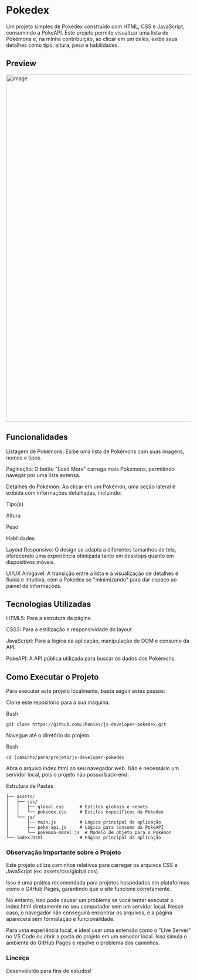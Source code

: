 # Pokedex

Um projeto simples de Pokedex construído com HTML, CSS e JavaScript, consumindo a PokeAPI.
 Este projeto permite visualizar uma lista de Pokémons e, na minha contribuição, ao clicar em um deles, exibe seus detalhes como tipo, altura, peso e habilidades.

## Preview

<img width="1896" height="948" alt="image" src="https://github.com/user-attachments/assets/35716ad2-792f-4f75-9a0b-daec72de4896" />


## Funcionalidades

Listagem de Pokémons: Exibe uma lista de Pokémons com suas imagens, nomes e tipos.

Paginação: O botão "Load More" carrega mais Pokémons, permitindo navegar por uma lista extensa.

Detalhes do Pokémon: Ao clicar em um Pokémon, uma seção lateral é exibida com informações detalhadas, incluindo:

Tipo(s)

Altura

Peso

Habilidades

Layout Responsivo: O design se adapta a diferentes tamanhos de tela, oferecendo uma experiência otimizada tanto em desktops quanto em dispositivos móveis.

UI/UX Amigável: A transição entre a lista e a visualização de detalhes é fluida e intuitiva, com a Pokedex se "minimizando" para dar espaço ao painel de informações.

## Tecnologias Utilizadas

HTML5: Para a estrutura da página.

CSS3: Para a estilização e responsividade do layout.

JavaScript: Para a lógica da aplicação, manipulação do DOM e consumo da API.

PokeAPI: A API pública utilizada para buscar os dados dos Pokémons.

## Como Executar o Projeto
Para executar este projeto localmente, basta seguir estes passos:

Clone este repositório para a sua máquina.

Bash

```git clone https://github.com/Jhonies/js-developer-pokedex.git```

Navegue até o diretório do projeto.

Bash

```cd [caminho/para/projeto/js-developer-pokedex```

Abra o arquivo index.html no seu navegador web. Não é necessário um servidor local, pois o projeto não possui back-end.

Estrutura de Pastas
```.
├── assets/
│   ├── css/
│   │   ├── global.css      # Estilos globais e resets
│   │   └── pokedex.css     # Estilos específicos da Pokedex
│   └── js/
│       ├── main.js         # Lógica principal da aplicação
│       ├── poke-api.js     # Lógica para consumo da PokeAPI
│       └── pokemon-model.js  # Modelo de objeto para o Pokémon
└── index.html              # Página principal da aplicação 
```

### Observação Importante sobre o Projeto

Este projeto utiliza caminhos relativos para carregar os arquivos CSS e JavaScript (ex: assets/css/global.css).

Isso é uma prática recomendada para projetos hospedados em plataformas como o GitHub Pages, garantindo que o site funcione corretamente.

No entanto, isso pode causar um problema se você tentar executar o index.html diretamente no seu computador sem um servidor local. Nesse caso, o navegador não conseguirá encontrar os arquivos, e a página aparecerá sem formatação e funcionalidade.

Para uma experiência local, é ideal usar uma extensão como o "Live Server" no VS Code ou abrir a pasta do projeto em um servidor local. Isso simula o ambiente do GitHub Pages e resolve o problema dos caminhos.

### Linceça

Desenvolvido para fins de estudos!
